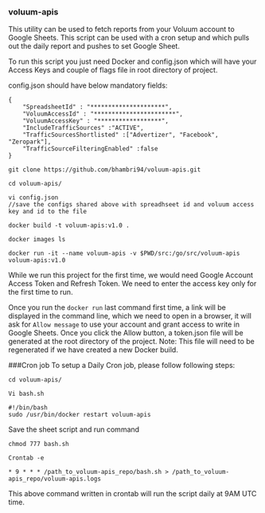 ### voluum-apis

This utility can be used to fetch reports from your Voluum account to Google Sheets. 
This script can be used with a cron setup and which pulls out the daily report and pushes to set Google Sheet.

To run this script you just need Docker and config.json which will have your Access Keys and couple of flags file in root directory of project.

config.json should have below mandatory fields:
```
{
    "SpreadsheetId" : "*********************",
    "VoluumAccessId" : "***********************",
    "VoluumAccessKey" : "******************",
    "IncludeTrafficSources" :"ACTIVE",
    "TrafficSourcesShortlisted" :["Advertizer", "Facebook", "Zeropark"],
    "TrafficSourceFilteringEnabled" :false
}
```

```
git clone https://github.com/bhambri94/voluum-apis.git

cd voluum-apis/

vi config.json 
//save the configs shared above with spreadhseet id and voluum access key and id to the file

docker build -t voluum-apis:v1.0 .

docker images ls

docker run -it --name voluum-apis -v $PWD/src:/go/src/voluum-apis voluum-apis:v1.0

```

While we run this project for the first time, we would need Google Account Access Token and Refresh Token. We need to enter the access key only for the first time to run.

Once you run the `docker run` last command first time, a link will be displayed in the command line, which we need to open in a browser, it will ask for `Allow message` to use your account and grant access to write in Google Sheets. Once you click the Allow button, a token.json file will be generated at the root directory of the project. 
Note: This file will need to be regenerated if we have created a new Docker build.

###Cron job
To setup a Daily Cron job, please follow following steps:
 
```
cd voluum-apis/

Vi bash.sh

```
```
#!/bin/bash
sudo /usr/bin/docker restart voluum-apis
```

Save the sheet script and run command 

```
chmod 777 bash.sh

Crontab -e

* 9 * * * /path_to_voluum-apis_repo/bash.sh > /path_to_voluum-apis_repo/voluum-apis.logs

```
This above command written in crontab will run the script daily at 9AM UTC time.
